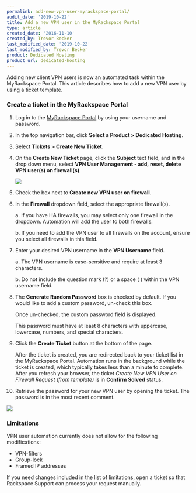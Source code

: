 ```yaml
---
permalink: add-new-vpn-user-myrackspace-portal/
audit_date: '2019-10-22'
title: Add a new VPN user in the MyRackspace Portal
type: article
created_date: '2016-11-10'
created_by: Trevor Becker
last_modified_date: '2019-10-22'
last_modified_by: Trevor Becker
product: Dedicated Hosting
product_url: dedicated-hosting
---
```


Adding new client VPN users is now an automated task within the MyRackspace
Portal. This article describes how to add a new VPN user by using a ticket
template.

### Create a ticket in the MyRackspace Portal

1. Log in to the [MyRackspace Portal](https://login.rackspace.com) by using your
   username and password.

2. In the top navigation bar, click **Select a Product > Dedicated Hosting**.

3. Select **Tickets > Create New Ticket**.

4. On the **Create New Ticket** page, click the **Subject** text field, and in
   the drop down menu, select **VPN User Management - add, reset, delete VPN user(s) on firewall(s)**.

   <img src="{% asset_path dedicated-hosting/add-new-vpn-user-myrackspace-portal/image1.jpeg %}" />

5. Check the box next to **Create new VPN user on firewall**.

6. In the **Firewall** dropdown field, select the appropriate firewall(s).

   a. If you have HA firewalls, you may select only one firewall in the dropdown.
   Automation will add the user to both firewalls.

   b. If you need to add the VPN user to all firewalls on the account, ensure
   you select all firewalls in this field.

7. Enter your desired VPN username in the **VPN Username** field.

   a. The VPN username is case-sensitive and require at least 3 characters.

   b. Do not include the question mark (?) or a space ( ) within the VPN username field.

8. The **Generate Random Password** box is checked by default. If you would like
   to add a custom password, un-check this box.

   Once un-checked, the custom password field is displayed.

   This password must have at least 8 characters with uppercase, lowercase,
   numbers, and special characters.

9. Click the **Create Ticket** button at the bottom of the page.

   After the ticket is created, you are redirected back to your ticket list in
   the MyRackspace Portal. Automation runs in the background while the ticket is
   created, which typically takes less than a minute to complete. After you
   refresh your browser, the ticket *Create New VPN User on Firewall Request (from template)* is in **Confirm Solved** status.

10. Retrieve the password for your new VPN user by opening the ticket. The
    password is in the most recent comment.

   <img src="{% asset_path dedicated-hosting/add-new-vpn-user-myrackspace-portal/image2.jpeg %}" />

### Limitations

VPN user automation currently does not allow for the following modifications:

- VPN-filters
- Group-lock
- Framed IP addresses

If you need changes included in the list of limitations, open a ticket so that
Rackspace Support can process your request manually.
